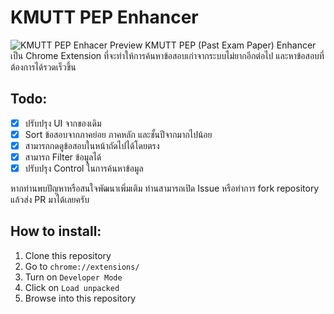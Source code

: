 # KMUTT PEP Enhancer

![KMUTT PEP Enhacer Preview](https://raw.githubusercontent.com/rootEnginear/KMUTT-PEP-Enhancer/master/preview-v0.2.5.jpg)
KMUTT PEP (Past Exam Paper) Enhancer เป็น Chrome Extension ที่จะทำให้การค้นหาข้อสอบเก่าจากระบบไม่ยากอีกต่อไป และหาข้อสอบที่ต้องการได้รวดเร็วขึ้น

## Todo:

- [x] ปรับปรุง UI จากของเดิม
- [x] Sort ข้อสอบจากภาคย่อย ภาคหลัก และชั้นปีจากมากไปน้อย
- [x] สามารถกดดูข้อสอบในหน้าถัดไปได้โดยตรง
- [x] สามารถ Filter ข้อมูลได้
- [x] ปรับปรุง Control ในการค้นหาข้อมูล

หากท่านพบปัญหาหรือสนใจพัฒนาเพิ่มเติม ท่านสามารถเปิด Issue หรือทำการ fork repository แล้วส่ง PR มาได้เลยครับ

## How to install:

1. Clone this repository
1. Go to `chrome://extensions/`
1. Turn on `Developer Mode`
1. Click on `Load unpacked`
1. Browse into this repository
